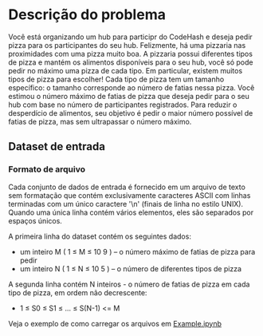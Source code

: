 # Descrição do problema
Você está organizando um hub para participr do CodeHash e deseja pedir pizza para os participantes do seu hub. Felizmente, há uma pizzaria nas proximidades com uma pizza muito boa.
A pizzaria possui diferentes tipos de pizza e mantém os alimentos disponíveis para o seu hub, você só pode pedir no máximo uma pizza de cada tipo. Em particular, existem
muitos tipos de pizza para escolher!
Cada tipo de pizza tem um tamanho específico: o tamanho corresponde ao número de fatias nessa pizza.
Você estimou o número máximo de fatias de pizza que deseja pedir para o seu
hub com base no número de participantes registrados. Para reduzir o desperdício de alimentos,
seu objetivo é pedir o maior número possível de fatias de pizza, mas sem ultrapassar o
número máximo.

## Dataset de entrada 
### Formato de arquivo
Cada conjunto de dados de entrada é fornecido em um arquivo de texto sem formatação que contém exclusivamente caracteres ASCII com linhas terminadas com um único caractere '\n' (finais de linha no estilo UNIX). Quando uma única linha contém vários elementos, eles são separados por espaços únicos.

A primeira linha do dataset contém os seguintes dados:
  - um inteiro M ( 1 ≤ M ≤ 10 9 ) – o número máximo de fatias de pizza para pedir
  - um inteiro N ( 1 ≤ N ≤ 10 5 ) – o número de diferentes tipos de pizza

A segunda linha contém N inteiros - o número de fatias de pizza em cada tipo de pizza, em ordem não decrescente:
  - 1 ≤ S0 ≤ S1 ≤ ... ≤ S(N-1) <= M

Veja o exemplo de como carregar os arquivos em [Example.ipynb](https://github.com/daltonvarao/hashcode2020/blob/master/Example.ipynb)
